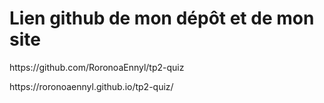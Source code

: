 <h1>Lien github de mon dépôt et de mon site</h1>

<p>https://github.com/RoronoaEnnyl/tp2-quiz</p>

<p>https://roronoaennyl.github.io/tp2-quiz/</p>